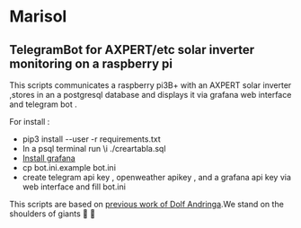 # Marisol
## TelegramBot for AXPERT/etc solar inverter monitoring on a raspberry pi 

This scripts communicates a raspberry pi3B+ with an AXPERT solar inverter ,stores in an a postgresql database and displays it via grafana web interface and telegram bot .

For install : 
  * pip3 install --user -r requirements.txt 
  * In a psql terminal run \i ./creartabla.sql
  * [Install grafana](http://pdacontroles.com/instalacion-completa-dashboard-grafana-en-raspberry-pi-3-b-b/)
  * cp bot.ini.example bot.ini 
  * create telegram api key , openweather apikey , and a grafana api key via web interface and fill bot.ini 
  
This scripts are based on [previous work of Dolf Andringa](http://allican.be/blog/2017/01/28/reverse-engineering-cypress-serial-usb.html).We stand on the shoulders of giants :muscle: :metal:


